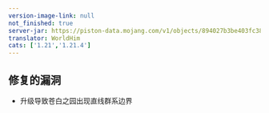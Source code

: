 ```yaml
---
version-image-link: null
not_finished: true
server-jar: https://piston-data.mojang.com/v1/objects/894027b3be403fc387c289781f9fdaca0cdc1aef/server.jar
translator: WorldHim
cats: ['1.21','1.21.4']
---
```

## 修复的漏洞
* 升级导致苍白之园出现直线群系边界